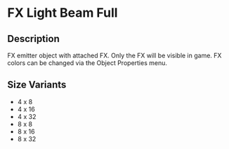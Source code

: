 # FX Light Beam Full

## Description

FX emitter object with attached FX. Only the FX will be visible in game. FX colors can be changed via the Object Properties menu.

## Size Variants

* 4 x 8
* 4 x 16
* 4 x 32
* 8 x 8
* 8 x 16
* 8 x 32
